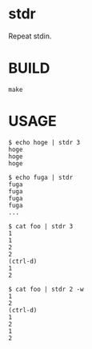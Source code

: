 # stdr

Repeat stdin.

# BUILD

```
make
```

# USAGE

```
$ echo hoge | stdr 3
hoge
hoge
hoge
```

```
$ echo fuga | stdr
fuga
fuga
fuga
fuga
...
```

```
$ cat foo | stdr 3
1
1
2
2
(ctrl-d)
1
2
```

```
$ cat foo | stdr 2 -w
1
2
(ctrl-d)
1
2
1
2
```
